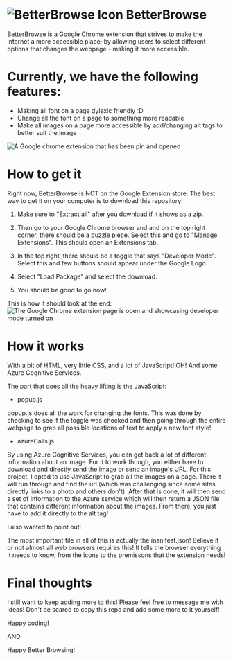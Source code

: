 # ![BetterBrowse Icon](https://user-images.githubusercontent.com/43912805/189496870-af1c2238-8e70-4fee-a923-adb3679859ad.png) BetterBrowse
BetterBrowse is a Google Chrome extension that strives to make the internet a more accessible place; by allowing users to select different options that changes the webpage - making it more accessible.

 # Currently, we have the following features:
 - Making all font on a page dylexic friendly :D 
 - Change all the font on a page to something more readable
 - Make all images on a page more accessible by add/changing alt tags to better suit the image
 
 ![A Google chrome extension that has been pin and opened](https://user-images.githubusercontent.com/43912805/189513153-3ed00906-a306-45f5-9a37-25daa853ae3c.png)


# How to get it
Right now, BetterBrowse is NOT on the Google Extension store. 
The best way to get it on your computer is to download this repository! 

1. Make sure to "Extract all" after you download if it shows as a zip.

2. Then go to your Google Chrome browser and and on the top right corner, there should be a puzzle piece. Select this and go to "Manage Extensions". This should open an Extensions tab. 

3. In the top right, there should be a toggle that says "Developer Mode". Select this and few buttons should appear under the Google Logo. 

4. Select "Load Package" and select the download.

5. You should be good to go now!

This is how it should look at the end:
![The Google Chrome extension page is open and showcasing developer mode turned on](https://user-images.githubusercontent.com/43912805/189513537-34814255-1d55-4e00-8666-7615836bce2a.png)


# How it works

With a bit of HTML, very little CSS, and a lot of JavaScript! OH! And some Azure Cognitive Services.

The part that does all the heavy lifting is the JavaScript:
- popup.js

popup.js does all the work for changing the fonts. This was done by checking to see if the toggle was checked and then going through the entire webpage to grab all possible locations of text to apply a new font style!

- azureCalls.js

By using Azure Cognitive Services, you can get back a lot of different information about an image. For it to work though, you either have to download and directly send the image or send an image's URL.
For this project, I opted to use JavaScript to grab all the images on a page. There it will run through and find the url (which was challenging since some sites directly links to a photo and others don't). After that is done, it will then send a set of information to the Azure service which will then return a JSON file that contains different information about the images. From there, you just have to add it directly to the alt tag!

I also wanted to point out:

The most important file in all of this is actually the manifest.json!
Believe it or not almost all web browsers requires this!
It tells the browser everything it needs to know, from the icons to the premissons that the extension needs!

# Final thoughts

I still want to keep adding more to this! Please feel free to message me with ideas!
Don't be scared to copy this repo and add some more to it yourself!

Happy coding!

AND

Happy Better Browsing! 

